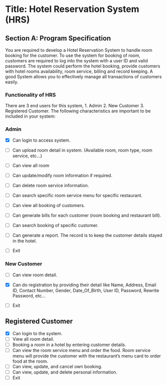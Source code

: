 # Title: Hotel Reservation System (HRS)

## Section A: Program Specification
You are required to develop a Hotel Reservation System to handle room booking for the
customer. To use the system for booking of room, customers are required to log into the system
with a user ID and valid password. The system could perform the hotel booking, provide
customers with hotel rooms availability, room service, billing and record keeping.
A good System allows you to effectively manage all transactions of customers easily.

### Functionality of HRS
There are 3 end users for this system, 1. Admin 2. New Customer 3. Registered Customer.
The following characteristics are important to be included in your system:

### Admin
- [x] Can login to access system.
- [ ] Can upload room detail in system. (Available room, room type, room service, etc...)
- [ ] Can view all room
- [ ] Can update/modify room information if required.
- [ ] Can delete room service information.
- [ ] Can search specific room service menu for specific restaurant.
- [ ] Can view all booking of customers.
- [ ] Can generate bills for each customer (room booking and restaurant bill).
- [ ] Can search booking of specific customer.
- [ ] Can generate a report. The record is to keep the customer details stayed in the hotel.
- [ ] Exit


### New Customer
- [ ] Can view room detail.
- [x] Can do registration by providing their detail like Name, Address, Email ID, Contact Number, Gender, Date_Of_Birth, User ID, Password, Rewrite Password, etc…
- [ ] Exit


## Registered Customer
- [x] Can login to the system.
- [ ] View all room detail.
- [ ] Booking a room in a hotel by entering customer details.
- [ ]  Can view the room service menu and order the food. Room service menu will provide the customer with the restaurant’s menu card to order food at the room.
- [ ] Can view, update, and cancel own booking.
- [ ]  Can view, update, and delete personal information.
- [ ]   Exit
